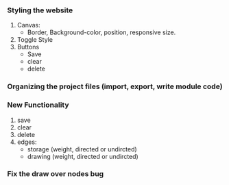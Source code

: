 ### Styling the website
1. Canvas: 
   - Border, Background-color, position, responsive size.
2. Toggle Style
3. Buttons
    - Save 
    - clear
    - delete

### Organizing the project files (import, export, write module code)

### New Functionality
1. save 
2. clear
3. delete
4. edges: 
    - storage (weight, directed or undircted)
    - drawing (weight, directed or undircted)
   
### Fix the draw over nodes bug



   
    